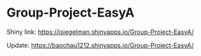 # Group-Project-EasyA
Shiny link: https://jsiegelman.shinyapps.io/Group-Project-EasyA/

Update: https://baochau1212.shinyapps.io/Group-Project-EasyA/